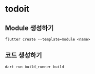 # todoit

## Module 생성하기

```
flutter create --template=module <name>
```

## 코드 생성하기

```
dart run build_runner build
```
